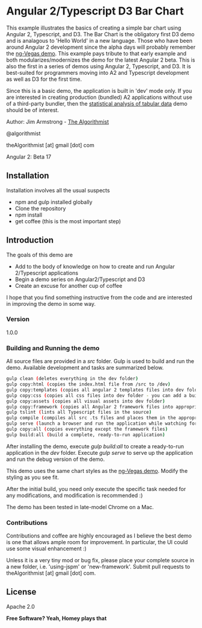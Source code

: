 # Angular 2/Typescript D3 Bar Chart

This example illustrates the basics of creating a simple bar chart using Angular 2, Typescript, and D3.  The Bar Chart is the obligatory first D3 demo and is analagous to 'Hello World' in a new language. Those who have been around Angular 2 development since the alpha days will probably remember the [ng-Vegas demo].  This example pays tribute to that early example and both modularizes/modernizes the demo for the latest Angular 2 beta.  This is also the first in a series of demos using Angular 2, Typescript, and D3.  It is best-suited for programmers moving into A2 and Typescript development as well as D3 for the first time.

Since this is a basic demo, the application is built in 'dev' mode only.  If you are interested in creating production (bundled) A2 applications without use of a third-party bundler, then the [statistical analysis of tabular data] demo should be of interest.

Author:  Jim Armstrong - [The Algorithmist]

@algorithmist

theAlgorithmist [at] gmail [dot] com

Angular 2: Beta 17

## Installation

Installation involves all the usual suspects

  - npm and gulp installed globally
  - Clone the repository
  - npm install
  - get coffee (this is the most important step)

## Introduction

The goals of this demo are 

* Add to the body of knowledge on how to create and run Angular 2/Typescript applications
* Begin a demo series on Angular2/Typescript and D3
* Create an excuse for another cup of coffee

I hope that you find something instructive from the code and are interested in improving the demo in some way.

### Version
1.0.0

### Building and Running the demo

All source files are provided in a *src* folder.  Gulp is used to build and run the demo.  Available development and tasks are summarized below.

```sh
gulp clean (deletes everything in the dev folder)
gulp copy:html (copies the index.html file from /src to /dev)
gulp copy:templates (copies all angular 2 templates files into dev folder)
gulp copy:css (copies all css files into dev folder - you can add a build step if you like SaSS)
gulp copy:assets (copies all visual assets into dev folder)
gulp copy:framework (copies all Angular 2 framework files into appropriate location - should only need to be done once)
gulp tslint (lints all Typescript files in the source)
gulp compile (compiles all src .ts files and places them in the appropriate build location)
gulp serve (launch a browser and run the application while watching for file changes)
gulp copy:all (copies everything except the framework files)
gulp build:all (build a complete, ready-to-run application)
```

After installing the demo, execute _gulp build:all_ to create a ready-to-run application in the *dev* folder.  Execute _gulp serve_ to serve up the application and run the debug version of the demo. 

This demo uses the same chart styles as the [ng-Vegas demo].  Modify the styling as you see fit.

After the initial build, you need only execute the specific task needed for any modifications, and modification is recommended :)

The demo has been tested in late-model Chrome on a Mac. 


### Contributions

Contributions and coffee are highly encouraged as I believe the best demo is one that allows ample room for improvement. In particular, the UI could use some visual enhancement :)

Unless it is a very tiny mod or bug fix, please place your complete source in a new folder, i.e. 'using-jspm' or 'new-framework'.  Submit pull requests to theAlgorithmist [at] gmail [dot] com.


License
----

Apache 2.0

**Free Software? Yeah, Homey plays that**

[//]: # (kudos http://stackoverflow.com/questions/4823468/store-comments-in-markdown-syntax)

[The Algorithmist]: <https://www.linkedin.com/in/jimarmstrong>
[ng-Vegas demo]: <https://github.com/gdi2290/ng-vegas-angular2-d3>
[statistical analysis of tabular data]: <https://github.com/theAlgorithmist/Table>
